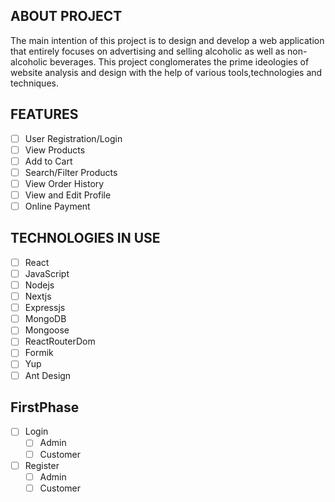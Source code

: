 ## ABOUT PROJECT
The main intention of this project is to design and develop a web application that entirely focuses on advertising and selling alcoholic as well as non-alcoholic beverages. This project conglomerates the prime ideologies of website analysis and design with the help of various tools,technologies and techniques.

## FEATURES
- [ ] User Registration/Login
- [ ] View Products
- [ ] Add to Cart
- [ ] Search/Filter Products
- [ ] View Order History
- [ ] View and Edit Profile
- [ ] Online Payment

## TECHNOLOGIES IN USE
- [ ] React
- [ ] JavaScript
- [ ] Nodejs
- [ ] Nextjs
- [ ] Expressjs
- [ ] MongoDB
- [ ] Mongoose
- [ ] ReactRouterDom
- [ ] Formik
- [ ] Yup
- [ ] Ant Design

## FirstPhase
- [ ] Login
    - [ ] Admin
    - [ ] Customer
- [ ] Register
    - [ ] Admin
    - [ ] Customer